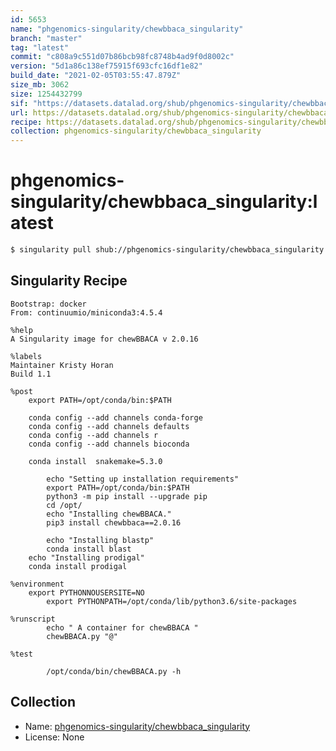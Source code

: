 ```yaml
---
id: 5653
name: "phgenomics-singularity/chewbbaca_singularity"
branch: "master"
tag: "latest"
commit: "c808a9c551d07b86bcb98fc8748b4ad9f0d8002c"
version: "5d1a86c138ef75915f693cfc16df1e82"
build_date: "2021-02-05T03:55:47.879Z"
size_mb: 3062
size: 1254432799
sif: "https://datasets.datalad.org/shub/phgenomics-singularity/chewbbaca_singularity/latest/2021-02-05-c808a9c5-5d1a86c1/5d1a86c138ef75915f693cfc16df1e82.simg"
url: https://datasets.datalad.org/shub/phgenomics-singularity/chewbbaca_singularity/latest/2021-02-05-c808a9c5-5d1a86c1/
recipe: https://datasets.datalad.org/shub/phgenomics-singularity/chewbbaca_singularity/latest/2021-02-05-c808a9c5-5d1a86c1/Singularity
collection: phgenomics-singularity/chewbbaca_singularity
---
```


# phgenomics-singularity/chewbbaca_singularity:latest

```bash
$ singularity pull shub://phgenomics-singularity/chewbbaca_singularity:latest
```

## Singularity Recipe

```singularity
Bootstrap: docker
From: continuumio/miniconda3:4.5.4

%help
A Singularity image for chewBBACA v 2.0.16

%labels
Maintainer Kristy Horan
Build 1.1

%post
	export PATH=/opt/conda/bin:$PATH

	conda config --add channels conda-forge
	conda config --add channels defaults
	conda config --add channels r
	conda config --add channels bioconda

	conda install  snakemake=5.3.0

        echo "Setting up installation requirements"
        export PATH=/opt/conda/bin:$PATH
        python3 -m pip install --upgrade pip
        cd /opt/
        echo "Installing chewBBACA."
        pip3 install chewbbaca==2.0.16
        
        echo "Installing blastp"
        conda install blast
	echo "Installing prodigal"
	conda install prodigal

%environment
	export PYTHONNOUSERSITE=NO
        export PYTHONPATH=/opt/conda/lib/python3.6/site-packages

%runscript
        echo " A container for chewBBACA "
        chewBBACA.py "@"

%test

        /opt/conda/bin/chewBBACA.py -h
```

## Collection

 - Name: [phgenomics-singularity/chewbbaca_singularity](https://github.com/phgenomics-singularity/chewbbaca_singularity)
 - License: None


